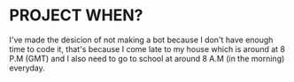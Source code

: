 
# PROJECT WHEN?

I've made the desicion of not making a bot because I don't have enough time to code it, that's because I come late to my house which is around at 8 P.M (GMT) and I also need to go to school at around 8 A.M (in the morning) everyday.
